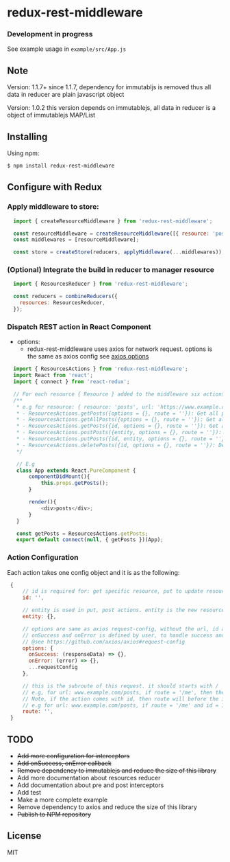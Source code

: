 # redux-rest-middleware

### Development in progress

See example usage in ``example/src/App.js``

## Note

Version: 1.1.7+ since 1.1.7, dependency for immutabljs is removed thus all data in reducer are plain javascript object

Version: 1.0.2 this version depends on immutablejs, all data in reducer is a object of immutablejs MAP/List

## Installing

Using npm:

```bash
$ npm install redux-rest-middleware
```

## Configure with Redux

### Apply middleware to store:

```js
  import { createResourceMiddleware } from 'redux-rest-middleware';

  const resourceMiddleware = createResourceMiddleware([{ resource: 'posts', url: 'https://jsonplaceholder.typicode.com/posts' }])
  const middlewares = [resourceMiddleware];

  const store = createStore(reducers, applyMiddleware(...middlewares));
```

### (Optional) Integrate the build in reducer to manager resource

```js
  import { ResourcesReducer } from 'redux-rest-middleware';

  const reducers = combineReducers({
    resources: ResourcesReducer,
  });

```

### Dispatch REST action in React Component

- options:
    * redux-rest-middleware uses axios for network request. options is the same as axios config see [axios options](https://github.com/axios/axios#request-config)

```js
  import { ResourcesActions } from 'redux-rest-middleware';
  import React from 'react';
  import { connect } from 'react-redux';

  // For each resource { Resource } added to the middleware six actions will be created
  /**
   * e.g for resource: { resource: 'posts', url: 'https://www.example.com/posts' }
   * - ResourcesActions.getPosts({options = {}, route = ''}): Get all posts
   * - ResourcesActions.getAllPosts({options = {}, route = ''}): Get all posts, same as the above action
   * - ResourcesActions.getPosts({id, options = {}, route = ''}): Get a specific posts with id
   * - ResourcesActions.postPosts({entity, options = {}, route = ''}): Post to create a posts resource
   * - ResourcesActions.putPosts({id, entity, options = {}, route = ''}): Put to a posts resource with id specified
   * - ResourcesActions.deletePosts({id, options = {}, route = ''}): Delete a posts with specific id
   */

   // E.g
   class App extends React.PureComponent {
       componentDidMount(){
           this.props.getPosts();
       }

       render(){
           <div>posts</div>;
       }
   }

   const getPosts = ResourcesActions.getPosts;
   export default connect(null, { getPosts })(App);
```

### Action Configuration

Each action takes one config object and it is as the following:
```js
 {
     // id is required for: get specific resource, put to update resource, delete specific resource
     id: '', 

     // entity is used in put, post actions. entity is the new resource that is created or updated by the request
     entity: {}, 

     // options are same as axios request-config, without the url, id and data property
     // onSuccess and onError is defined by user, to handle success and error case of the request
     // @see https://github.com/axios/axios#request-config
     options: {
       onSuccess: (responseData) => {},
       onError: (error) => {},
       ...requestConfig
     }, 

     // this is the subroute of this request. it should starts with /
     // e.g, for url: www.example.com/posts, if route = '/me', then the request goes to www.example.com/posts/me
     // Note, if the action comes with id, then route will before the id path parameter.
     // e.g for url: www.example.com/posts, if route = '/me' and id = 1 then request goes to www.example.com/posts/me/1
     route: '', 
 }
```

## TODO
- <del>Add more configuration for interceptors</del>
- <del>Add onSuccess, onError callback</del>
- <del>Remove dependency to immutablejs and reduce the size of this library</del>
- Add more documentation about resources reducer
- Add documentation about pre and post interceptors
- Add test
- Make a more complete example
- Remove dependency to axios and reduce the size of this library
- <del>Publish to NPM repository</del>

## License
MIT
